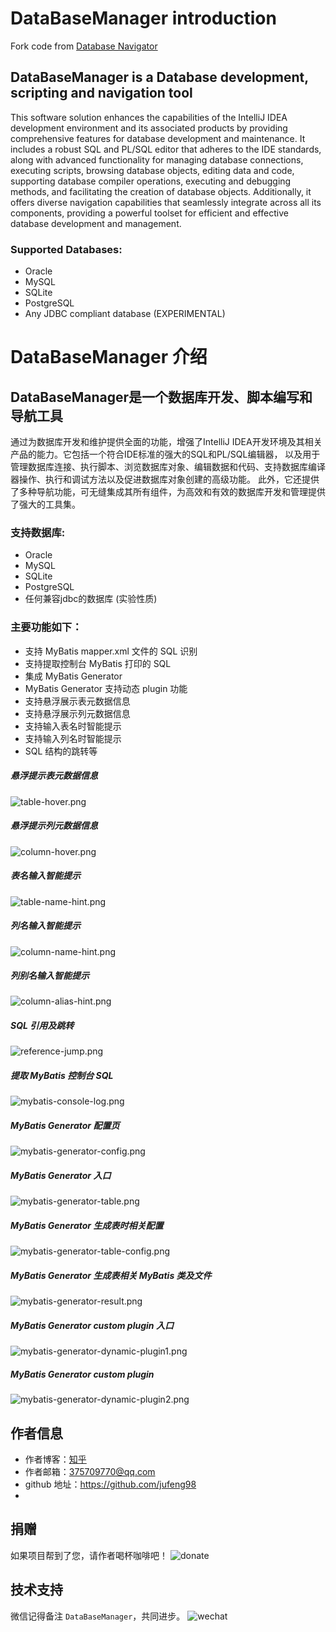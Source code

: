 # DataBaseManager introduction
Fork code from [Database Navigator](https://plugins.jetbrains.com/plugin/1800-database-navigator) 

## DataBaseManager is a Database development, scripting and navigation tool
This software solution enhances the capabilities of the IntelliJ IDEA development environment and its associated products by providing comprehensive features for database development and maintenance.
It includes a robust SQL and PL/SQL editor that adheres to the IDE standards, along with advanced functionality for managing database connections, executing scripts, browsing database objects, editing data and code, supporting database compiler operations, executing and debugging methods, and facilitating the creation of database objects.
Additionally, it offers diverse navigation capabilities that seamlessly integrate across all its components, providing a powerful toolset for efficient and effective database development and management.

### Supported Databases:
- Oracle
- MySQL
- SQLite
- PostgreSQL
- Any JDBC compliant database (EXPERIMENTAL)

# DataBaseManager 介绍

## DataBaseManager是一个数据库开发、脚本编写和导航工具
通过为数据库开发和维护提供全面的功能，增强了IntelliJ IDEA开发环境及其相关产品的能力。它包括一个符合IDE标准的强大的SQL和PL/SQL编辑器，
以及用于管理数据库连接、执行脚本、浏览数据库对象、编辑数据和代码、支持数据库编译器操作、执行和调试方法以及促进数据库对象创建的高级功能。
此外，它还提供了多种导航功能，可无缝集成其所有组件，为高效和有效的数据库开发和管理提供了强大的工具集。

### 支持数据库:
- Oracle
- MySQL
- SQLite
- PostgreSQL
- 任何兼容jdbc的数据库 (实验性质)

### 主要功能如下：
- 支持 MyBatis mapper.xml 文件的 SQL 识别
- 支持提取控制台 MyBatis 打印的 SQL
- 集成 MyBatis Generator
- MyBatis Generator 支持动态 plugin 功能
- 支持悬浮展示表元数据信息
- 支持悬浮展示列元数据信息
- 支持输入表名时智能提示
- 支持输入列名时智能提示
- SQL 结构的跳转等

##### 悬浮提示表元数据信息
![table-hover.png](images/table-hover.png)
##### 悬浮提示列元数据信息
![column-hover.png](images/column-hover.png)
##### 表名输入智能提示
![table-name-hint.png](images/table-name-hint.png)
##### 列名输入智能提示
![column-name-hint.png](images/column-name-hint.png)
##### 列别名输入智能提示
![column-alias-hint.png](images/column-alias-hint.png)
##### SQL 引用及跳转
![reference-jump.png](images/reference-jump.png)
##### 提取 MyBatis 控制台 SQL
![mybatis-console-log.png](images/mybatis-console-log.png)
##### MyBatis Generator 配置页
![mybatis-generator-config.png](images/mybatis-generator-config.png)
##### MyBatis Generator 入口
![mybatis-generator-table.png](images/mybatis-generator-table.png)
##### MyBatis Generator 生成表时相关配置
![mybatis-generator-table-config.png](images/mybatis-generator-table-config.png)
##### MyBatis Generator 生成表相关 MyBatis 类及文件
![mybatis-generator-result.png](images/mybatis-generator-result.png)
##### MyBatis Generator custom plugin 入口
![mybatis-generator-dynamic-plugin1.png](images/mybatis-generator-dynamic-plugin1.png)
##### MyBatis Generator custom plugin 
![mybatis-generator-dynamic-plugin2.png](images/mybatis-generator-dynamic-plugin2.png)

## 作者信息
- 作者博客：[知乎](https://www.zhihu.com/people/liang-yu-dong-44)
- 作者邮箱：375709770@qq.com
- github 地址：https://github.com/jufeng98
- 
## 捐赠
如果项目帮到了您，请作者喝杯咖啡吧！
![donate](images/donate.jpg)

## 技术支持
微信记得备注 ```DataBaseManager```，共同进步。
![wechat](images/wechat.jpg)





